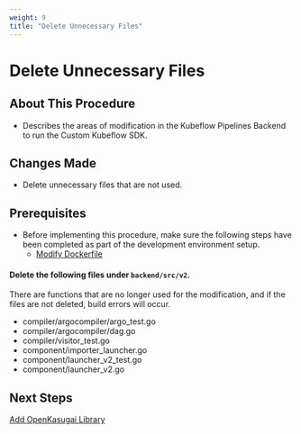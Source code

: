```yaml
---
weight: 9
title: "Delete Unnecessary Files"
---
```

# Delete Unnecessary Files
## About This Procedure
* Describes the areas of modification in the Kubeflow Pipelines Backend to run the Custom Kubeflow SDK.

## Changes Made
* Delete unnecessary files that are not used.

## Prerequisites
* Before implementing this procedure, make sure the following steps have been completed as part of the development environment setup.
    * [Modify Dockerfile](../modify-dockerfile)

#### Delete the following files under `backend/src/v2`.
There are functions that are no longer used for the modification, and if the files are not deleted, build errors will occur.
* compiler/argocompiler/argo_test.go
* compiler/argocompiler/dag.go
* compiler/visitor_test.go
* component/importer_launcher.go
* component/launcher_v2_test.go
* component/launcher_v2.go

## Next Steps
[Add OpenKasugai Library](../../apfw-sdk-related-modification-procedure/add-dci-library)